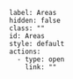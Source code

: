 ```meta-bind-button
label: Areas
hidden: false
class: ""
id: Areas
style: default
actions:
  - type: open
    link: ""

```



